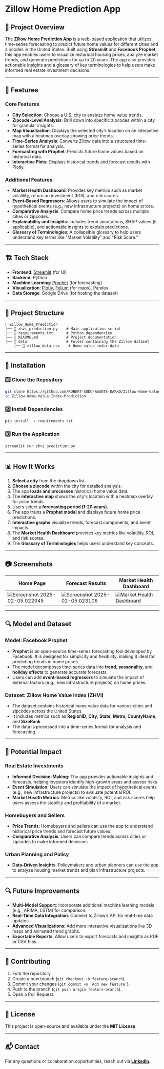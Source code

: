 # Zillow Home Prediction App

## 📌 Project Overview
The **Zillow Home Prediction App** is a web-based application that utilizes time-series forecasting to predict future home values for different cities and zipcodes in the United States. Built using **Streamlit** and **Facebook Prophet**, this app enables users to visualize historical housing prices, analyze market trends, and generate predictions for up to 20 years. The app also provides actionable insights and a glossary of key terminologies to help users make informed real estate investment decisions.

---

## 🚀 Features
### **Core Features**
- **City Selection**: Choose a U.S. city to analyze home value trends.
- **Zipcode-Level Analysis**: Drill down into specific zipcodes within a city for granular insights.
- **Map Visualization**: Displays the selected city’s location on an interactive map with a heatmap overlay showing price trends.
- **Time-Series Analysis**: Converts Zillow data into a structured time-series format for analysis.
- **Forecasting with Prophet**: Predicts future home values based on historical data.
- **Interactive Plots**: Displays historical trends and forecast results with Plotly.

### **Additional Features**
- **Market Health Dashboard**: Provides key metrics such as market volatility, return on investment (ROI), and risk scores.
- **Event-Based Regressors**: Allows users to simulate the impact of hypothetical events (e.g., new infrastructure projects) on home prices.
- **Comparative Analysis**: Compare home price trends across multiple cities or zipcodes.
- **Explainability and Insights**: Includes trend annotations, SHAP values (if applicable), and actionable insights to explain predictions.
- **Glossary of Terminologies**: A collapsible glossary to help users understand key terms like "Market Volatility" and "Risk Score."

---

## 🏗️ Tech Stack
- **Frontend**: [Streamlit](https://streamlit.io/) (for UI)
- **Backend**: Python
- **Machine Learning**: [Prophet](https://facebook.github.io/prophet/) (for forecasting)
- **Visualization**: [Plotly](https://plotly.com/), [Folium](https://python-visualization.github.io/folium/) (for maps), Pandas
- **Data Storage**: Google Drive (for hosting the dataset)

---

## 📂 Project Structure
```
📁 Zillow_Home_Prediction
│── 📄 zhvi_prediction.py    # Main application script
│── 📄 requirements.txt      # Python dependencies
│── 📄 README.md             # Project documentation
│── 📂 data                  # Folder containing the Zillow dataset
    │── 📄 zillow_data.csv    # Home value index data
```

---

## 🔧 Installation
### 1️⃣ Clone the Repository
```sh
git clone https://github.com/ROBERT-ADDO-ASANTE-DARKO/Zillow-Home-Value-Index-Prediction
cd Zillow-Home-Value-Index-Prediction
```

### 2️⃣ Install Dependencies
```sh
pip install -r requirements.txt
```

### 3️⃣ Run the Application
```sh
streamlit run zhvi_prediction.py
```

---

## 📊 How It Works
1. **Select a city** from the dropdown list.
2. **Choose a zipcode** within the city for detailed analysis.
3. The app **loads and processes** historical home value data.
4. The **interactive map** shows the city's location with a heatmap overlay for price trends.
5. Users select a **forecasting period (1-20 years)**.
6. The app trains a **Prophet model** and displays future home price predictions.
7. **Interactive graphs** visualize trends, forecast components, and event impacts.
8. The **Market Health Dashboard** provides key metrics like volatility, ROI, and risk scores.
9. The **Glossary of Terminologies** helps users understand key concepts.

---

## 📷 Screenshots

| Home Page | Forecast Results | Market Health Dashboard |
|-----------|------------------|-------------------------|
| ![Screenshot 2025-02-05 022945](https://github.com/user-attachments/assets/90f6de11-c03b-4c20-8f4e-97fe2e90d089) | ![Screenshot 2025-02-05 023106](https://github.com/user-attachments/assets/13dc4588-68aa-47f5-8e94-42aa8f35f33f) | ![Market Health Dashboard](https://via.placeholder.com/400) |

---

## 🔍 Model and Dataset
### **Model: Facebook Prophet**
- **Prophet** is an open-source time-series forecasting tool developed by Facebook. It is designed for simplicity and flexibility, making it ideal for predicting trends in home prices.
- The model decomposes time-series data into **trend**, **seasonality**, and **holiday effects** to generate accurate forecasts.
- Users can add **event-based regressors** to simulate the impact of external factors (e.g., new infrastructure projects) on home prices.

### **Dataset: Zillow Home Value Index (ZHVI)**
- The dataset contains historical home value data for various cities and zipcodes across the United States.
- It includes metrics such as **RegionID**, **City**, **State**, **Metro**, **CountyName**, and **SizeRank**.
- The data is processed into a time-series format for analysis and forecasting.

---

## 🌟 Potential Impact
### **Real Estate Investments**
- **Informed Decision-Making**: The app provides actionable insights and forecasts, helping investors identify high-growth areas and assess risks.
- **Event Simulation**: Users can simulate the impact of hypothetical events (e.g., new infrastructure projects) to evaluate potential ROI.
- **Market Health Metrics**: Metrics like volatility, ROI, and risk scores help users assess the stability and profitability of a market.

### **Homebuyers and Sellers**
- **Price Trends**: Homebuyers and sellers can use the app to understand historical price trends and forecast future values.
- **Comparative Analysis**: Users can compare trends across cities or zipcodes to make informed decisions.

### **Urban Planning and Policy**
- **Data-Driven Insights**: Policymakers and urban planners can use the app to analyze housing market trends and plan infrastructure projects.

---

## 🔍 Future Improvements
- **Multi-Model Support**: Incorporate additional machine learning models (e.g., ARIMA, LSTM) for comparison.
- **Real-Time Data Integration**: Connect to Zillow’s API for real-time data updates.
- **Advanced Visualizations**: Add more interactive visualizations like 3D maps and animated trend graphs.
- **Exportable Reports**: Allow users to export forecasts and insights as PDF or CSV files.

---

## 🤝 Contributing
1. Fork the repository.
2. Create a new branch (`git checkout -b feature-branch`).
3. Commit your changes (`git commit -m 'Add new feature'`).
4. Push to the branch (`git push origin feature-branch`).
5. Open a Pull Request.

---

## 📜 License
This project is open-source and available under the **MIT License**.

---

## 📬 Contact
For any questions or collaboration opportunities, reach out via **[LinkedIn](https://www.linkedin.com/in/robert-agyekum-addo-3597461b4)**.
